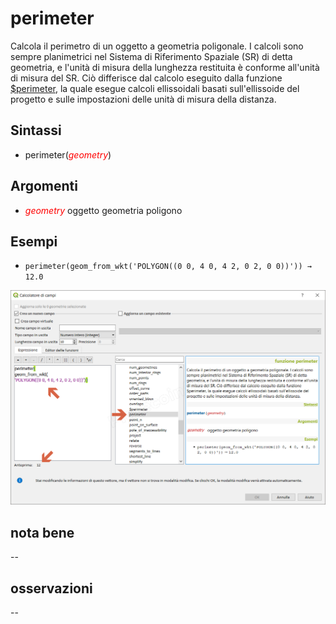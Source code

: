# perimeter

Calcola il perimetro di un oggetto a geometria poligonale. I calcoli sono sempre planimetrici nel Sistema di Riferimento Spaziale (SR) di detta geometria, e l'unità di misura della lunghezza restituita è conforme all'unità di misura del SR. Ciò differisce dal calcolo eseguito dalla funzione [\$perimeter]($perimeter.md), la quale esegue calcoli ellissoidali basati sull'ellissoide del progetto e sulle impostazioni delle unità di misura della distanza.

## Sintassi

- perimeter(_<span style="color:red;">geometry</span>_)

## Argomenti

* _<span style="color:red;">geometry</span>_ oggetto geometria poligono

## Esempi

* `perimeter(geom_from_wkt('POLYGON((0 0, 4 0, 4 2, 0 2, 0 0))')) → 12.0`

![](../../img/geometria/perimeter/perimeter1.png)

## nota bene

--

## osservazioni

--
